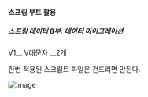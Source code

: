 #### 스프링 부트 활용
##### 스프링 데이터 8부: 데이터 마이그레이션

V1__ 
V대문자 __2개

한번 적용된 스크립트 파일은 건드리면 안된다.

![image](https://user-images.githubusercontent.com/40969203/110477354-65b47e00-8126-11eb-9088-03fb28e31bfc.png)
